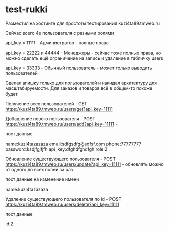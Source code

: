 # test-rukki

Разместил на хостинге для простоты тестирования kuzi4ta89.tmweb.ru

Сейчас всего 4е пользователя с разными ролями

api_key = 11111 - Администратор - полные права

api_key = 22222 и 44444 - Менеджеры - сейчас тоже полные права, но можно сделать ещё ограничение на запись и удаление в табличку users

api_key = 33333 - Обычный пользователь - может только выводить пользователей

Сделал апишку только для пользователей и накидал архитектуру для масштабируемости.
Для заказов и товаров всё в общем-то похоже будет.

Получение всех пользователей - GET https://kuzi4ta89.tmweb.ru/users/get?api_key=11111

Добавление нового пользователя - POST https://kuzi4ta89.tmweb.ru/users/add?api_key=11111 - 

пост данные 

name:kuzi4tazazaza
email:sdfgsdfg@sdfsf.com
phone:77777777
password:ksdjfgjfjfh
api_key:dfghdfghdfgh
role:2


Обновление существующего пользователя - POST https://kuzi4ta89.tmweb.ru/users/update?api_key=11111 - обновлять можно от одного до всех полей за раз

пост данные на изменение имени

name:kuzi4tazazaza


Удаление существующего пользователя по id - POST https://kuzi4ta89.tmweb.ru/users/delete?api_key=11111

пост данные

id:2
